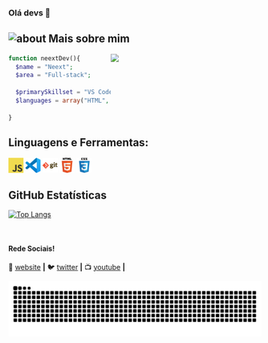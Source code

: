 ### Olá devs 👋

## <img width="45" alt="about" src="https://raw.github.com/elizarov/elizarov/master/about.png"> Mais sobre mim

<img align="right" width="300" src="https://i2.wp.com/allhtaccess.info/wp-content/uploads/2018/03/programming.gif?fit=1281%2C716&ssl=1" />

```php
function neextDev(){
  $name = "Neext";
  $area = "Full-stack";
 
  $primarySkillset = "VS Code, GIT, MYSQL";
  $languages = array("HTML", "CSS", "PHP", "JavaScript");

}
```

## **Linguagens e Ferramentas:**  

<code><img height="30" src="https://raw.githubusercontent.com/github/explore/80688e429a7d4ef2fca1e82350fe8e3517d3494d/topics/javascript/javascript.png"></code>
<code><img height="30" src="https://raw.githubusercontent.com/github/explore/80688e429a7d4ef2fca1e82350fe8e3517d3494d/topics/visual-studio-code/visual-studio-code.png"></code>
<code><img height="30" src="https://raw.githubusercontent.com/github/explore/80688e429a7d4ef2fca1e82350fe8e3517d3494d/topics/git/git.png"></code>
<code><img height="30" src="https://raw.githubusercontent.com/github/explore/80688e429a7d4ef2fca1e82350fe8e3517d3494d/topics/html/html.png"></code>
<code><img height="30" src="https://raw.githubusercontent.com/github/explore/80688e429a7d4ef2fca1e82350fe8e3517d3494d/topics/css/css.png"></code>


## **GitHub Estatísticas**

[![Top Langs](https://github-readme-stats.vercel.app/api/top-langs/?username=nailsondev&layout=compact)](https://github.com/anuraghazra/github-readme-stats)


[website]: https://nextstore.com/
[twitter]: https://twitter.com/nexteed
[youtube]: https://www.youtube.com/user/neextdev/
<br>

#### Rede Sociais!

🏡 [website][website] **|** 
🐦 [twitter][twitter] **|**
📺 [youtube][youtube] **|** 

![Snake animation](https://github.com/NailsonDev/NailsonDev/blob/output/github-contribution-grid-snake.svg)
